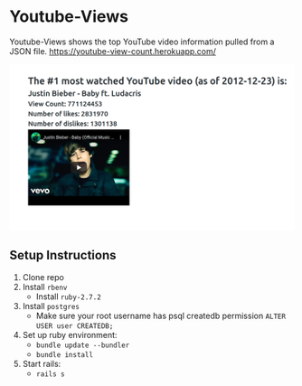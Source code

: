 # Youtube-Views

Youtube-Views shows the top YouTube video information pulled from a JSON file. https://youtube-view-count.herokuapp.com/

![Screenshot](app/assets/images/screenshot.png?raw=true "Screenshot")

## Setup Instructions

1. Clone repo
2. Install `rbenv`
   - Install `ruby-2.7.2`
3. Install `postgres`
   - Make sure your root username has psql createdb permission `ALTER USER user CREATEDB;`
4. Set up ruby environment:
   - `bundle update --bundler`
   - `bundle install`
5. Start rails:
   - `rails s`